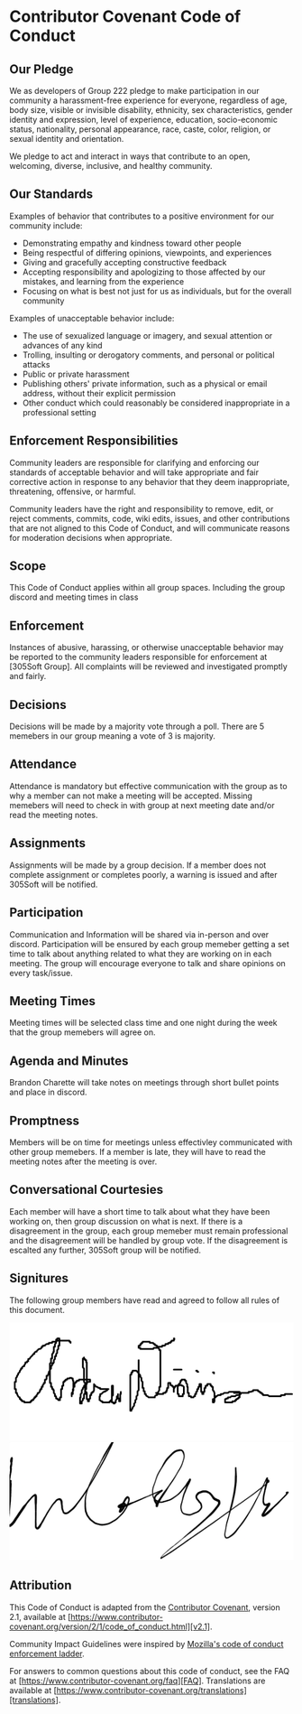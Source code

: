
# Contributor Covenant Code of Conduct

## Our Pledge

We as developers of Group 222 pledge to make participation in our
community a harassment-free experience for everyone, regardless of age, body
size, visible or invisible disability, ethnicity, sex characteristics, gender
identity and expression, level of experience, education, socio-economic status,
nationality, personal appearance, race, caste, color, religion, or sexual
identity and orientation.

We pledge to act and interact in ways that contribute to an open, welcoming,
diverse, inclusive, and healthy community.

## Our Standards

Examples of behavior that contributes to a positive environment for our
community include:

* Demonstrating empathy and kindness toward other people
* Being respectful of differing opinions, viewpoints, and experiences
* Giving and gracefully accepting constructive feedback
* Accepting responsibility and apologizing to those affected by our mistakes,
  and learning from the experience
* Focusing on what is best not just for us as individuals, but for the overall
  community

Examples of unacceptable behavior include:

* The use of sexualized language or imagery, and sexual attention or advances of
  any kind
* Trolling, insulting or derogatory comments, and personal or political attacks
* Public or private harassment
* Publishing others' private information, such as a physical or email address,
  without their explicit permission
* Other conduct which could reasonably be considered inappropriate in a
  professional setting

## Enforcement Responsibilities

Community leaders are responsible for clarifying and enforcing our standards of
acceptable behavior and will take appropriate and fair corrective action in
response to any behavior that they deem inappropriate, threatening, offensive,
or harmful.

Community leaders have the right and responsibility to remove, edit, or reject
comments, commits, code, wiki edits, issues, and other contributions that are
not aligned to this Code of Conduct, and will communicate reasons for moderation
decisions when appropriate.

## Scope

This Code of Conduct applies within all group spaces. Including the group discord and meeting times in class

## Enforcement

Instances of abusive, harassing, or otherwise unacceptable behavior may be
reported to the community leaders responsible for enforcement at
[305Soft Group].
All complaints will be reviewed and investigated promptly and fairly.


## Decisions

Decisions will be made by a majority vote through a poll. There are 5 memebers in our group meaning a vote of 3 is majority. 

## Attendance

Attendance is mandatory but effective communication with the group as to why a member can not make a meeting will be accepted. Missing memebers will need to check in with group at next meeting date and/or read the meeting notes.

## Assignments

Assignments will be made by a group decision. If a member does not complete assignment or completes poorly, a warning is issued and after 305Soft will be notified. 

## Participation

Communication and Information will be shared via in-person and over discord. Participation will be ensured by each group memeber getting a set time to talk about anything related to what they are working on in each meeting. The group will encourage everyone to talk and share opinions on every task/issue.

## Meeting Times

Meeting times will be selected class time and one night during the week that the group memebers will agree on. 

## Agenda and Minutes

Brandon Charette will take notes on meetings through short bullet points and place in discord.

## Promptness

Members will be on time for meetings unless effectivley communicated with other group memebers. If a member is late, they will have to read the meeting notes after the meeting is over. 

## Conversational Courtesies

Each member will have a short time to talk about what they have been working on, then group discussion on what is next. If there is a disagreement in the group, each group memeber must remain professional and the disagreement will be handled by group vote. If the disagreement is escalted any further, 305Soft group will be notified. 

## Signitures

The following group members have read and agreed to follow all rules of this document.

![Andrew Dionizio](src/dionizio_signiture.png)
![Jason_Wu](src/jason_signature.png)

## Attribution

This Code of Conduct is adapted from the [Contributor Covenant][homepage],
version 2.1, available at
[https://www.contributor-covenant.org/version/2/1/code_of_conduct.html][v2.1].

Community Impact Guidelines were inspired by
[Mozilla's code of conduct enforcement ladder][Mozilla CoC].

For answers to common questions about this code of conduct, see the FAQ at
[https://www.contributor-covenant.org/faq][FAQ]. Translations are available at
[https://www.contributor-covenant.org/translations][translations].

[homepage]: https://www.contributor-covenant.org
[v2.1]: https://www.contributor-covenant.org/version/2/1/code_of_conduct.html
[Mozilla CoC]: https://github.com/mozilla/diversity
[FAQ]: https://www.contributor-covenant.org/faq
[translations]: https://www.contributor-covenant.org/translations
